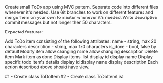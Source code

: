 Create small ToDo app using MVC pattern. Separate code into different files whenever it's needed. Use Git branches to work on different features and merge them on your own to master whenever it's needed. Write descriptive commit messages but not longer then 50 characters.

Expected features:

Add ToDo item consisting of the following attributes:
  name - string, max 20 characters
  description - string, max 150 characters
  is_done - bool, false by default
Modify item
  allow changing name
  allow changing description
Delete item
Mark item as done
Display items' list
  display id
  display name
Display specific todo item's details
  display id
  display name
  display description
Each action described above should have view.

#1 - Create class ToDoItem
#2 - Create class ToDoItemList
